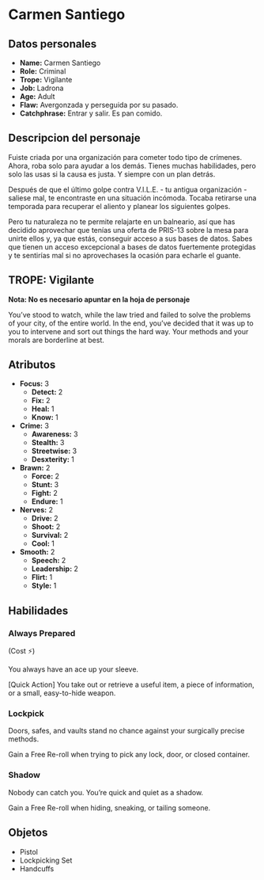 
# Carmen Santiego

## Datos personales

* **Name:** Carmen Santiego
* **Role:** Criminal
* **Trope:** Vigilante
* **Job:** Ladrona
* **Age:** Adult
* **Flaw:** Avergonzada y perseguida por su pasado.
* **Catchphrase:** Entrar y salir. Es pan comido.

## Descripcion del personaje

Fuiste criada por una organización para cometer todo tipo de crímenes. Ahora, roba solo para ayudar a los demás. Tienes muchas habilidades, pero solo las usas si la causa es justa. Y siempre con un plan detrás.

Después de que el último golpe contra V.I.L.E. - tu antigua organización - saliese mal, te encontraste en una situación incómoda. Tocaba retirarse una temporada para recuperar el aliento y planear los siguientes golpes.

Pero tu naturaleza no te permite relajarte en un balneario, así que has decidido aprovechar que tenías una oferta de PRIS-13 sobre la mesa para unirte ellos y, ya que estás, conseguir acceso a sus bases de datos. Sabes que tienen un acceso excepcional a bases de datos fuertemente protegidas y te sentirías mal si no aprovechases la ocasión para echarle el guante.


## TROPE: Vigilante

**Nota: No es necesario apuntar en la hoja de personaje**

You’ve stood to watch, while the law tried and failed to solve the problems of your city, of the entire world. In the end, you’ve decided that it was up to you to intervene and sort out things the hard way. Your methods and your morals are borderline at best.

## Atributos

* **Focus:** 3
    * **Detect:** 2
    * **Fix:** 2
    * **Heal:** 1
    * **Know:** 1
* **Crime:** 3
    * **Awareness:** 3
    * **Stealth:** 3
    * **Streetwise:** 3
    * **Desxterity:** 1
* **Brawn:** 2
    * **Force:** 2
    * **Stunt:** 3
    * **Fight:** 2
    * **Endure:** 1
* **Nerves:** 2
    * **Drive:** 2
    * **Shoot:** 2
    * **Survival:** 2
    * **Cool:** 1
* **Smooth:** 2
    * **Speech:** 2
    * **Leadership:** 2
    * **Flirt:** 1
    * **Style:** 1


## Habilidades

### Always Prepared

(Cost ⚡)

You always have an ace up your sleeve.

[Quick Action] You take out or retrieve a useful item, a piece of information, or a small, easy-to-hide weapon.


### Lockpick

Doors, safes, and vaults stand no chance against your surgically precise methods.

Gain a Free Re-roll when trying to pick any lock, door, or closed container.


### Shadow

Nobody can catch you. You’re quick and quiet as a shadow.

Gain a Free Re-roll when hiding, sneaking, or tailing someone.




## Objetos

* Pistol
* Lockpicking Set
* Handcuffs


